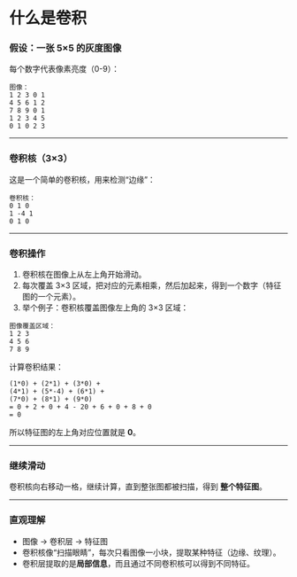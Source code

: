 # 什么是卷积



### **假设：一张 5×5 的灰度图像**

每个数字代表像素亮度（0-9）：

```
图像：
1 2 3 0 1
4 5 6 1 2
7 8 9 0 1
1 2 3 4 5
0 1 0 2 3
```

------

### **卷积核（3×3）**

这是一个简单的卷积核，用来检测“边缘”：

```
卷积核：
0 1 0
1 -4 1
0 1 0
```

------

### **卷积操作**

1. 卷积核在图像上从左上角开始滑动。
2. 每次覆盖 3×3 区域，把对应的元素相乘，然后加起来，得到一个数字（特征图的一个元素）。
3. 举个例子：卷积核覆盖图像左上角的 3×3 区域：

```
图像覆盖区域：
1 2 3
4 5 6
7 8 9
```

计算卷积结果：

```
(1*0) + (2*1) + (3*0) +
(4*1) + (5*-4) + (6*1) +
(7*0) + (8*1) + (9*0)
= 0 + 2 + 0 + 4 - 20 + 6 + 0 + 8 + 0
= 0
```

所以特征图的左上角对应位置就是 **0**。

------

### **继续滑动**

卷积核向右移动一格，继续计算，直到整张图都被扫描，得到 **整个特征图**。

------

### **直观理解**

- 图像 → 卷积层 → 特征图
- 卷积核像“扫描眼睛”，每次只看图像一小块，提取某种特征（边缘、纹理）。
- 卷积层提取的是**局部信息**，而且通过不同卷积核可以得到不同特征。
